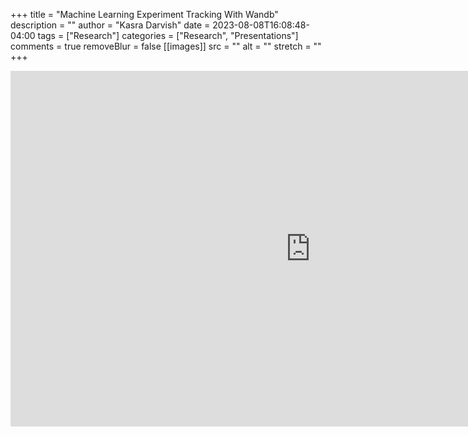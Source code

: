 +++
title = "Machine Learning Experiment Tracking With Wandb"
description = ""
author = "Kasra Darvish"
date = 2023-08-08T16:08:48-04:00
tags = ["Research"]
categories = ["Research", "Presentations"]
comments = true
removeBlur = false
[[images]]
  src = ""
  alt = ""
  stretch = ""
+++

<iframe src="https://docs.google.com/presentation/d/e/2PACX-1vTk5G4Jm4fGda2mJmxVhI4gthWcBBk5pFLQLc4n9OOtW0GbDrCPHcb-JBaR4XnLqgSE_FI0JRBFDkBy/embed?start=true&loop=true&delayms=3000" frameborder="0" width="960" height="569" allowfullscreen="true" mozallowfullscreen="true" webkitallowfullscreen="true"></iframe>